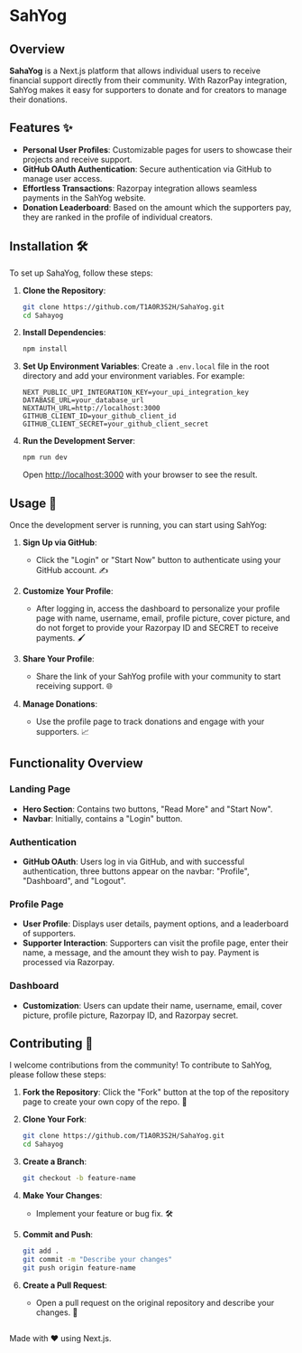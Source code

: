 # SahYog

## Overview

**SahaYog** is a Next.js platform that allows individual users to receive financial support directly from their community. With RazorPay integration, SahYog makes it easy for supporters to donate and for creators to manage their donations.

## Features ✨

- **Personal User Profiles**: Customizable pages for users to showcase their projects and receive support. 
- **GitHub OAuth Authentication**: Secure authentication via GitHub to manage user access. 
- **Effortless Transactions**: Razorpay integration allows seamless payments in the SahYog website.
- **Donation Leaderboard**: Based on the amount which the supporters pay, they are ranked in the profile of individual creators.

## Installation 🛠️

To set up SahaYog, follow these steps:

1. **Clone the Repository**:
    ```bash
    git clone https://github.com/T1A0R3S2H/SahaYog.git
    cd Sahayog
    ```

2. **Install Dependencies**:
    ```bash
    npm install
    ```

3. **Set Up Environment Variables**:
    Create a `.env.local` file in the root directory and add your environment variables. For example:
    ```env
    NEXT_PUBLIC_UPI_INTEGRATION_KEY=your_upi_integration_key
    DATABASE_URL=your_database_url
    NEXTAUTH_URL=http://localhost:3000
    GITHUB_CLIENT_ID=your_github_client_id
    GITHUB_CLIENT_SECRET=your_github_client_secret
    ```

4. **Run the Development Server**:
    ```bash
    npm run dev
    ```
    Open [http://localhost:3000](http://localhost:3000) with your browser to see the result.

## Usage 🚀

Once the development server is running, you can start using SahYog:

1. **Sign Up via GitHub**:
    - Click the "Login" or "Start Now" button to authenticate using your GitHub account. ✍️

2. **Customize Your Profile**:
    - After logging in, access the dashboard to personalize your profile page with name, username, email, profile picture, cover picture, and do not forget to provide your Razorpay ID and SECRET to receive payments. 🖌️

3. **Share Your Profile**:
    - Share the link of your SahYog profile with your community to start receiving support. 🌐

4. **Manage Donations**:
    - Use the profile page to track donations and engage with your supporters. 📈

## Functionality Overview

### Landing Page
- **Hero Section**: Contains two buttons, "Read More" and "Start Now".
- **Navbar**: Initially, contains a "Login" button.

### Authentication
- **GitHub OAuth**: Users log in via GitHub, and with successful authentication, three buttons appear on the navbar: "Profile", "Dashboard", and "Logout".

### Profile Page
- **User Profile**: Displays user details, payment options, and a leaderboard of supporters.
- **Supporter Interaction**: Supporters can visit the profile page, enter their name, a message, and the amount they wish to pay. Payment is processed via Razorpay.

### Dashboard
- **Customization**: Users can update their name, username, email, cover picture, profile picture, Razorpay ID, and Razorpay secret.

## Contributing 🤝

I welcome contributions from the community! To contribute to SahYog, please follow these steps:

1. **Fork the Repository**:
    Click the "Fork" button at the top of the repository page to create your own copy of the repo. 🍴

2. **Clone Your Fork**:
    ```bash
    git clone https://github.com/T1A0R3S2H/SahaYog.git
    cd Sahayog
    ```

3. **Create a Branch**:
    ```bash
    git checkout -b feature-name
    ```

4. **Make Your Changes**:
    - Implement your feature or bug fix. 🛠️

5. **Commit and Push**:
    ```bash
    git add .
    git commit -m "Describe your changes"
    git push origin feature-name
    ```

6. **Create a Pull Request**:
    - Open a pull request on the original repository and describe your changes. 🔄

## 

Made with ❤️ using Next.js.